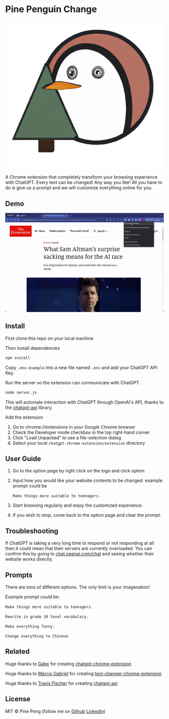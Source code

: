 # Pine Penguin Change 

![alt text](https://github.com/colinpeng-datascience/pine-penguin-change/blob/main/extension/assets/icon.png)

A Chrome extension that completely transform your browsing experience with ChatGPT. 
Every text can be changed! Any way you like! All you have to do is give us a prompt and we will customize everything online for you.
## Demo

![alt text](https://github.com/colinpeng-datascience/pine-penguin-change/blob/main/extension/assets/demo.gif?raw=true)

## Install

First clone this repo on your local machine

Then install dependencies

```bash
npm install
```

Copy `.env-example` into a new file named `.env` and add your ChatGPT API Key.

Run the server so the extension can communicate with ChatGPT.

```bash
node server.js
```

This will automate interaction with ChatGPT through OpenAI's API, thanks to the [chatgpt-api](https://github.com/transitive-bullshit/chatgpt-api) library.

Add the extension

1. Go to chrome://extensions in your Google Chrome browser
2. Check the Developer mode checkbox in the top right-hand corner
3. Click "Load Unpacked" to see a file-selection dialog
4. Select your local `chatgpt-chrome-extension/extension` directory

## User Guide

1. Go to the option page by right click on the logo and click option
2. Input how you would like your website contents to be changed.
    example prompt could be 
    
    `Make things more suitable to teenagers.` 
3. Start browsing regularly and enjoy the customized experience.
4. If you wish to stop, come back to the option page and clear the prompt.

## Troubleshooting

If ChatGPT is taking a very long time to respond or not responding at all then it could mean that their servers are currently overloaded. You can confirm this by going to [chat.openai.com/chat](https://chat.openai.com/chat) and seeing whether their website works directly.

## Prompts

There are tons of different options. The only limit is your imagenation! 

Example prompt could be: 

`Make things more suitable to teenagers.` 

`Rewrite in grade 10 level vocabulary.` 

`Make everything funny.` 

`Change everything to Chinese` 

## Related
Huge thanks to <a href="https://twitter.com/gabe_ragland">Gabe</a> for creating [chatgpt-chrome-extension](https://github.com/gragland/chatgpt-chrome-extension)

Huge thanks to <a href="https://www.linkedin.com/in/marcioggs/">
Márcio Gabriel</a> for creating [text-changer-chrome-extension](https://github.com/marcioggs/text-changer-chrome-extension)

Huge thanks to <a href="https://twitter.com/transitive_bs">Travis Fischer</a> for creating [chatgpt-api](https://github.com/transitive-bullshit/chatgpt-api)

## License

MIT © Pine Peng (follow me on <a href="https://github.com/colinpeng-datascience">Github</a> <a href="https://www.linkedin.com/in/yi-wei-peng/">Linkedin</a>)

